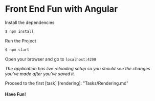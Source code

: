 # Front End Fun with Angular

Install the dependencies
```bash
$ npm install
```

Run the Project 
```bash
$ npm start
```
Open your browser and go to `localhost:4200`

_The application has live reloading setup so you should see the changes you've made after you've saved it._

Proceed to the first [task]
[rendering]: "Tasks/Rendering.md"
#### Have Fun!
